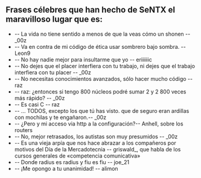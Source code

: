 ## Frases célebres que han hecho de SeNTX el maravilloso lugar que es:

* -- La vida no tiene sentido a menos de que la veas cómo un shonen -- _00z
* -- Va en contra de mi código de ética usar sombrero bajo sombra. -- Leon9
* -- No hay nadie mejor para insultarme que yo -- eriiiiiic 
* -- No dejes que el placer interfiera con tu trabajo, ni dejes que el trabajo interfiera con tu placer -- _00z
* -- No necesitas conocimientos avanzados, sólo hacer mucho código -- raz
* -- raz: ¿entonces si tengo 800 núcleos podré sumar 2 y 2 800 veces más rápido? -- _00z 
* -- Es casi C -- raz 
* -- ... TODOS, excepto los que tú has visto. que de seguro eran ardillas con mochilas y te engañaron.-- _00z 
* -- ¿Pero y mi acceso via http a la configuración?-- Anhell, sobre los routers
* -- No, mejor retrasados, los autistas son muy presumidos -- _00z 
* -- Es una vieja arpía que nos hace abrazar a los compañeros por motivos del Día de la Mercadotecnia -- griswald_, que habla de los cursos generales de «competencia comunicativa»
* -- Donde radius es radius y fiu es fiu -- joe_21 
* -- ¡Me opongo a tu unanimidad! -- alimon
